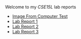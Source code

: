 Welcome to my *CSE15L* lab reports
- [Image From Computer Test](https://cmasterm.github.io/cse15l-lab-reports/lab-report-1-week-2.html)
- [Lab Report 1](https://cmasterm.github.io/cse15l-lab-reports/labReport1.html)
- [Lab Report 2](https://cmasterm.github.io/cse15l-lab-reports/labReport2.html)
- [Lab Report 3](https://cmasterm.github.io/cse15l-lab-reports/lab-report-3-weel-6.html)
